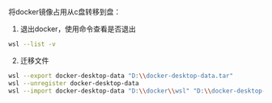将docker镜像占用从c盘转移到盘：

1. 退出docker，使用命令查看是否退出

```bash
wsl --list -v
```

2. 迁移文件

```bash
wsl --export docker-desktop-data "D:\\docker-desktop-data.tar"
wsl --unregister docker-desktop-data
wsl --import docker-desktop-data "D:\\docker\\wsl" "D:\\docker-desktop-data.tar" --version 2
```
